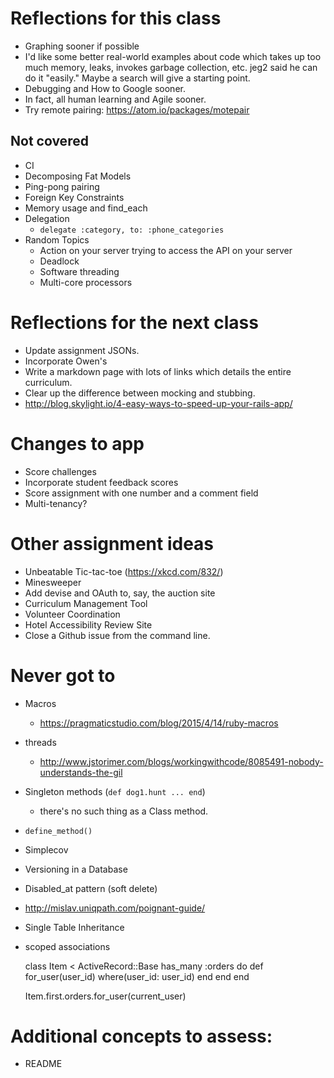 # Reflections for this class

* Graphing sooner if possible
* I'd like some better real-world examples about code which takes up too much memory, leaks, invokes garbage collection, etc.  jeg2 said he can do it "easily."  Maybe a search will give a starting point.
* Debugging and How to Google sooner.
* In fact, all human learning and Agile sooner.
* Try remote pairing: https://atom.io/packages/motepair


## Not covered

* CI
* Decomposing Fat Models
* Ping-pong pairing
* Foreign Key Constraints
* Memory usage and find_each
* Delegation
  * `delegate :category, to: :phone_categories`
* Random Topics
  * Action on your server trying to access the API on your server
  * Deadlock
  * Software threading
  * Multi-core processors

# Reflections for the next class

* Update assignment JSONs.
* Incorporate Owen's
* Write a markdown page with lots of links which details the entire curriculum.
* Clear up the difference between mocking and stubbing.
* http://blog.skylight.io/4-easy-ways-to-speed-up-your-rails-app/

# Changes to app

* Score challenges
* Incorporate student feedback scores
* Score assignment with one number and a comment field
* Multi-tenancy?

# Other assignment ideas

* Unbeatable Tic-tac-toe (https://xkcd.com/832/)
* Minesweeper
* Add devise and OAuth to, say, the auction site
* Curriculum Management Tool
* Volunteer Coordination
* Hotel Accessibility Review Site
* Close a Github issue from the command line.

# Never got to

* Macros
  * https://pragmaticstudio.com/blog/2015/4/14/ruby-macros
* threads
  * http://www.jstorimer.com/blogs/workingwithcode/8085491-nobody-understands-the-gil
* Singleton methods (`def dog1.hunt ... end`)
  * there's no such thing as a Class method.
* `define_method()`
* Simplecov
* Versioning in a Database
* Disabled_at pattern (soft delete)
* http://mislav.uniqpath.com/poignant-guide/
* Single Table Inheritance
* scoped associations

    class Item < ActiveRecord::Base
      has_many :orders do
        def for_user(user_id)
          where(user_id: user_id)
        end
      end
    end

    Item.first.orders.for_user(current_user)

# Additional concepts to assess:

* README
